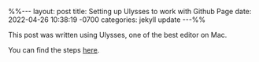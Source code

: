 %%---
layout: post
title:  Setting up Ulysses to work with Github Page
date:   2022-04-26 10:38:19 -0700
categories: jekyll update
---%%

This post was written using Ulysses, one of the best editor on Mac. 

You can find the steps [here][1]. 

[1]:	https://thesweetsetup.com/ulysses-collaborate-writing/